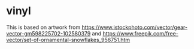 # vinyl

This is based on artwork from https://www.istockphoto.com/vector/gear-vector-gm598225702-102580379 and https://www.freepik.com/free-vector/set-of-ornamental-snowflakes_956751.htm
